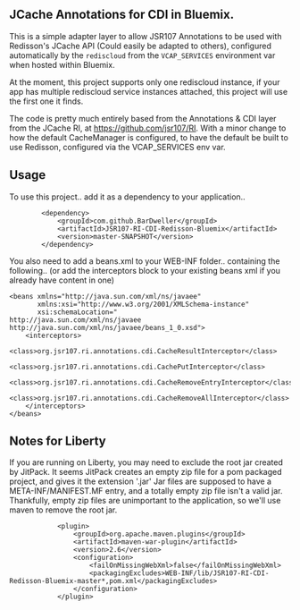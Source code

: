 JCache Annotations for CDI in Bluemix.
--------------------------------------

This is a simple adapter layer to allow JSR107 Annotations to be used with
Redisson's JCache API (Could easily be adapted to others), configured automatically 
by the `rediscloud` from the `VCAP_SERVICES` environment var when hosted within Bluemix.

At the moment, this project supports only one rediscloud instance, if your app has multiple
rediscloud service instances attached, this project will use the first one it finds.

The code is pretty much entirely based from the Annotations & CDI layer from 
the JCache RI, at https://github.com/jsr107/RI. With a minor change to how the default 
CacheManager is configured, to have the default be built to use Redisson, configured 
via the VCAP_SERVICES env var.

Usage
-----

To use this project.. add it as a dependency to your application.. 

```
        <dependency>
            <groupId>com.github.BarDweller</groupId>
            <artifactId>JSR107-RI-CDI-Redisson-Bluemix</artifactId>
            <version>master-SNAPSHOT</version>
        </dependency>
```

You also need to add a beans.xml to your WEB-INF folder.. containing the following.. (or add the interceptors block to your existing beans xml if you already have content in one)

```
<beans xmlns="http://java.sun.com/xml/ns/javaee"
       xmlns:xsi="http://www.w3.org/2001/XMLSchema-instance"
       xsi:schemaLocation="
http://java.sun.com/xml/ns/javaee
http://java.sun.com/xml/ns/javaee/beans_1_0.xsd">
    <interceptors>
        <class>org.jsr107.ri.annotations.cdi.CacheResultInterceptor</class>
        <class>org.jsr107.ri.annotations.cdi.CachePutInterceptor</class>
        <class>org.jsr107.ri.annotations.cdi.CacheRemoveEntryInterceptor</class>
        <class>org.jsr107.ri.annotations.cdi.CacheRemoveAllInterceptor</class>
    </interceptors>
</beans>
```

Notes for Liberty
-----------------

If you are running on Liberty, you may need to exclude the root jar created by JitPack. 
It seems JitPack creates an empty zip file for a pom packaged project, and gives it the extension '.jar'
Jar files are supposed to have a META-INF/MANIFEST.MF entry, and a totally empty zip file isn't a valid jar.
Thankfully, empty zip files are unimportant to the application, so we'll use maven to remove the root jar.

```
            <plugin>
                <groupId>org.apache.maven.plugins</groupId>
                <artifactId>maven-war-plugin</artifactId>
                <version>2.6</version>
                <configuration>
                    <failOnMissingWebXml>false</failOnMissingWebXml>
                    <packagingExcludes>WEB-INF/lib/JSR107-RI-CDI-Redisson-Bluemix-master*,pom.xml</packagingExcludes>
                </configuration>
            </plugin>
``` 






